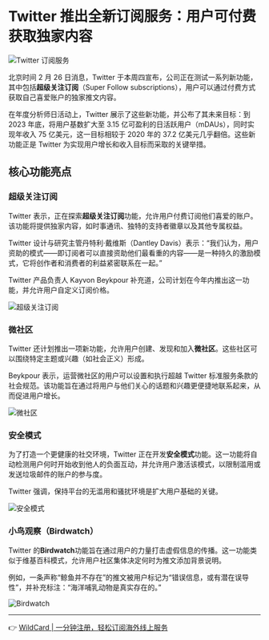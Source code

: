 # Twitter 推出全新订阅服务：用户可付费获取独家内容

![Twitter 订阅服务](https://bbtdd.com/img/7285861277186.webp)

北京时间 2 月 26 日消息，Twitter 于本周四宣布，公司正在测试一系列新功能，其中包括**超级关注订阅**（Super Follow subscriptions），用户可以通过付费方式获取自己喜爱账户的独家推文内容。

在年度分析师日活动上，Twitter 展示了这些新功能，并公布了其未来目标：到 2023 年底，将用户基数扩大至 3.15 亿可盈利的日活跃用户（mDAUs），同时实现年收入 75 亿美元，这一目标相较于 2020 年的 37.2 亿美元几乎翻倍。这些新功能正是 Twitter 为实现用户增长和收入目标而采取的关键举措。

## 核心功能亮点

### 超级关注订阅

Twitter 表示，正在探索**超级关注订阅**功能，允许用户付费订阅他们喜爱的账户。该功能将提供独家内容，如时事通讯、独特的支持者徽章以及其他专属权益。

Twitter 设计与研究主管丹特利·戴维斯（Dantley Davis）表示：“我们认为，用户资助的模式——即订阅者可以直接资助他们最看重的内容——是一种持久的激励模式，它将创作者和消费者的利益紧密联系在一起。”

Twitter 产品负责人 Kayvon Beykpour 补充道，公司计划在今年内推出这一功能，并允许用户自定义订阅价格。

![超级关注订阅](https://bbtdd.com/img/48488773.webp)

### 微社区

Twitter 还计划推出一项新功能，允许用户创建、发现和加入**微社区**。这些社区可以围绕特定主题或兴趣（如社会正义）形成。

Beykpour 表示，运营微社区的用户可以设置和执行超越 Twitter 标准服务条款的社会规范。该功能旨在通过将用户与他们关心的话题和兴趣更便捷地联系起来，从而促进用户增长。

![微社区](https://bbtdd.com/img/6303514280886261.webp)

### 安全模式

为了打造一个更健康的社交环境，Twitter 正在开发**安全模式**功能。这一功能将自动检测用户何时开始收到他人的负面互动，并允许用户激活该模式，以限制滥用或发送垃圾邮件的账户的参与度。

Twitter 强调，保持平台的无滥用和骚扰环境是扩大用户基础的关键。

![安全模式](https://bbtdd.com/img/4632229377536.webp)

### 小鸟观察（Birdwatch）

Twitter 的**Birdwatch**功能旨在通过用户的力量打击虚假信息的传播。这一功能类似于维基百科模式，允许用户社区集体决定何时为推文添加背景说明。

例如，一条声称“鲸鱼并不存在”的推文被用户标记为“错误信息，或有潜在误导性”，并补充标注：“海洋哺乳动物是真实存在的。”

![Birdwatch](https://bbtdd.com/img/6627858645401.webp)

---

👉 [WildCard | 一分钟注册，轻松订阅海外线上服务](https://bbtdd.com/WildCard)
